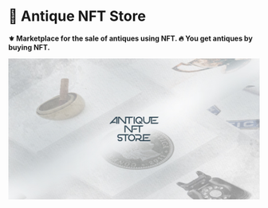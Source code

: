 # 🦄 Antique NFT Store
__⚜️ Marketplace for the sale of antiques using NFT. 🔥 You get antiques by buying NFT.__

![](/profile/banner.jpeg)
